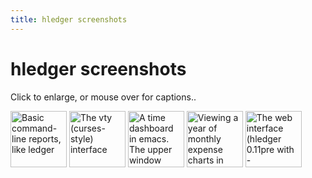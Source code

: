 ```yaml
---
title: hledger screenshots
---
```


# hledger screenshots


Click to enlarge, or mouse over for captions..

<style>
.highslide img {height:90px;}
.highslide-caption {color:white; background-color:black;}
</style>

<a name="hledger-screen-1" href="hledger-screen-1.png" class="highslide" onclick="return hs.expand(this)">
 <img src="hledger-screen-1.png" title="Basic command-line reports, like ledger" /></a>

<a name="sshot" href="sshot.png" class="highslide" onclick="return hs.expand(this)">
 <img src="sshot.png" title="The vty (curses-style) interface" /></a>

<a name="watchhours" href="watchhours.png" class="highslide" onclick="return hs.expand(this)">
 <img src="watchhours.png" title="A time dashboard in emacs. The upper window displays today's time report every minute (using ansi-term, watch, a helper script, and hledger invoked via 'hours' symlink.) The lower window is viewing the timelog file, to tweak clock-ins/clock-outs made with C-x t i and C-x t o." /></a>

<a name="hledger-charts-2" href="hledger-charts-2.png" class="highslide" onclick="return hs.expand(this)">
 <img src="hledger-charts-2.png" title="Viewing a year of monthly expense charts in emacs (hledger 0.10 with -fchart)." /></a>

<a name="hledger-web-journal" href="hledger-web-journal.png" class="highslide" onclick="return hs.expand(this)">
 <img src="hledger-web-journal.png" title="The web interface (hledger 0.11pre with -fwebyesod)." /></a>


<!-- <a name="" href=".png" class="highslide" onclick="return hs.expand(this)"> -->
<!--  <img  height="150" src=".png" alt="" title="Click to enlarge" /></a> -->
